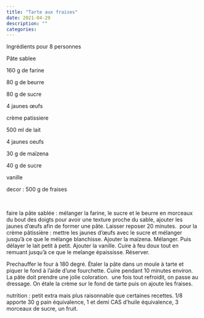 ```yaml
---
title: "Tarte aux fraises"
date: 2021-04-29
description: ""
categories: 
---
```


          


Ingr&eacute;dients pour 8 personnes

P&acirc;te sablee

160 g de farine

80 g de beurre

80 g de sucre

4 jaunes &oelig;ufs&nbsp;

cr&egrave;me patissiere

500 ml de lait&nbsp;

4 jaunes oeufs

30 g de ma&iuml;zena&nbsp;

40 g de sucre

vanille

decor : 500 g de fraises

&nbsp;

faire la p&acirc;te sabl&eacute;e : m&eacute;langer la farine, le sucre et le beurre en morceaux du bout des doigts pour avoir une texture proche du sable, ajouter les jaunes d&rsquo;&oelig;ufs afin de former une p&acirc;te. Laisser reposer 20 minutes.&nbsp;
pour la cr&egrave;me p&acirc;tissi&egrave;re : mettre les jaunes d&rsquo;&oelig;ufs avec le sucre et m&eacute;langer jusqu&rsquo;&agrave; ce que le m&eacute;lange blanchisse. Ajouter la ma&iuml;zena. M&eacute;langer. Puis d&eacute;layer le lait petit &agrave; petit. Ajouter la vanille. Cuire &agrave; feu doux tout en remuant jusqu&rsquo;&agrave; ce que le melange &eacute;paississe. R&eacute;server.

Prechauffer le four &agrave; 180 degr&eacute;. &Eacute;taler la p&acirc;te dans un moule &agrave; tarte et piquer le fond &agrave; l&rsquo;aide d&rsquo;une fourchette. Cuire pendant 10 minutes environ. La p&acirc;te doit prendre une jolie coloration.&nbsp;
une fois tout refroidit, on passe au dressage. On &eacute;tale la cr&egrave;me sur le fond de tarte puis on ajoute les fraises.
&nbsp;

nutrition : petit extra mais plus raisonnable que certaines recettes. 1/8 apporte 30 g pain &eacute;quivalence, 1 et demi CAS d&rsquo;huile &eacute;quivalence, 3 morceaux de sucre, un fruit.


                          
